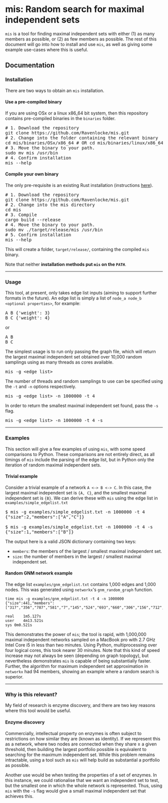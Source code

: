 # mis: Random search for maximal independent sets
`mis` is a tool for finding maximal independent sets with either (1) as many members as possible, 
or (2) as few members as possible. The rest of this document will go into how to install and use
`mis`, as well as giving some example use-cases where this is useful.

## Documentation

### Installation
There are two ways to obtain an `mis` installation. 

#### Use a pre-compiled binary
If you are using OSx or a linux x86_64 bit system, then this repository contains pre-compiled binaries 
in the `binaries` folder.

<pre>
# 1. Download the repository
git clone https://github.com/Ravenlocke/mis.git
# 2. Change into the folder containing the relevant binary
cd mis/binaries/OSx/x86_64 # OR cd mis/binaries/linux/x86_64
# 3. Move the binary to your path.
sudo mv mis /usr/bin
# 4. Confirm installation
mis --help
</pre>

#### Compile your own binary
The only pre-requisite is an existing Rust installation (instructions [here](https://www.rust-lang.org/tools/install)). 

<pre>
# 1. Download the repository
git clone https://github.com/Ravenlocke/mis.git
# 2. Change into the mis directory
cd mis
# 3. Compile
cargo build --release
# 4. Move the binary to your path.
sudo mv ./target/release/mis /usr/bin
# 5. Confirm installation
mis --help
</pre>

This will create a folder, `target/release/`, containing the compiled `mis` binary. 

Note that neither **installation methods put `mis` on the `PATH`**. 

---

### Usage
This tool, at present, only takes edge list inputs (aiming to support further formats in the future). 
An edge list is simply a list of `node_a node_b <optional properties>`, for example:

<pre>
A B {'weight': 3}
B C {'weight': 4}
</pre>
or 
<pre>
A B
B C
</pre>

The simplest usage is to run only passing the graph file, which will return the largest maximal independent 
set obtained over 10,000 random samplings using as many threads as cores available.

<pre>
mis -g &lt;edge_list&gt;
</pre>

The number of threads and random samplings to use can be specified using the `-t` and `-n` options respectively.

<pre>
mis -g &lt;edge_list&gt; -n 1000000 -t 4
</pre>

In order to return the smallest maximal independent set found, pass the `-s` flag.

<pre>
mis -g &lt;edge_list&gt; -n 1000000 -t 4 -s
</pre>

---

### Examples
This section will give a few examples of using `mis`, with some speed comparisons to Python. These comparisons are not entirely direct, as all timings of `mis` include the parsing of the edge list, but in Python only the iteration of random maximal independent sets.

#### Trivial example
Consider a trivial example of a network `A <-> B <-> C`. In this case, the largest maximal independent set is `{A, C}`, 
and the smallest maximal independent set is `{B}`. We can derive these with `mis` using the edge list in 
`examples/simple_edgelist.txt`

<pre>
$ mis -g examples/simple_edgelist.txt -n 1000000 -t 4
{"size":2,"members":["A","C"]}

$ mis -g examples/simple_edgelist.txt -n 1000000 -t 4 -s
{"size":1,"members":["B"]}
</pre>

The output here is a valid JSON dictionary containing two keys:
* `members`: the members of the largest / smallest maximal independent set.
* `size`: the number of members in the largest / smallest maximal independent set.


#### Random GNM network example
The edge list `examples/gnm_edgelist.txt` contains 1,000 edges and 1,000 nodes. This was generated using `networkx`'s `gnm_random_graph` function.

```
time mis -g examples/gnm_edgelist.txt -t 4 -n 1000000
{"size":441,"members":["317","356","787","581","7","145","524","693","660","306","156","712","160","752","500","766","163","663","388","243","353","554","293","338","803","587","633","411","814","294","280","954","108","595","805","26","862","990","871","883","927","509","755","547","270","363","602","278","87","359","611","906","838","282","797","174","694","345","404","573","579","369","413","236","17","971","901","702","970","170","657","714","879","892","21","457","676","867","972","424","43","988","349","229","671","105","786","30","291","788","314","512","118","487","768","368","374","75","810","39","492","203","281","308","610","352","648","531","585","677","619","651","572","90","637","746","834","836","942","780","76","303","638","329","877","614","272","193","344","471","268","709","719","288","201","789","12","290","49","815","52","540","179","536","659","860","264","74","812","273","171","194","382","884","6","489","926","42","730","111","418","184","566","407","16","949","891","734","109","852","853","904","333","920","711","77","227","700","258","187","367","443","122","606","987","757","931","89","517","292","313","1","609","507","644","684","873","202","856","821","136","824","277","250","8","181","733","737","759","480","469","192","62","486","905","0","393","592","798","148","708","846","791","897","98","882","580","126","608","692","688","5","357","440","123","247","206","37","316","620","984","154","777","176","100","431","470","510","778","131","14","924","137","263","939","332","647","164","446","35","15","24","322","415","155","583","146","497","428","240","978","948","55","739","337","365","991","518","523","28","150","334","625","704","506","732","474","253","754","675","666","128","260","416","261","432","870","839","20","539","626","973","375","809","138","244","745","325","817","251","197","955","784","82","600","213","31","773","863","279","300","36","832","371","259","597","630","996","420","888","993","615","29","319","120","741","664","191","97","707","384","961","96","311","899","845","820","189","310","866","340","462","401","230","175","312","161","717","165","220","508","654","494","269","47","207","297","681","837","771","182","466","451","459","71","634","373","674","408","233","69","868","912","999","88","909","636","221","796","829","121","869","139","448","204","478","224","186","706","532","683","855","113","844","25","235","521","886","975","928","178","849","925","550","364","848","691","434","559","231","149","793","964","567","890","520","45","232","116","696","162","498","449","392","27","919","438","133","641","385","177"]}

real	1m5.127s
user	4m13.521s
sys	0m0.521s
```

This demonstrates the power of `mis`; the tool is rapid, with 1,000,000 maximal independent networks sampled 
on a MacBook pro with 2.7 GHz Intel Core i5 in less than two minutes. Using Python, multiprocessing over four logical cores, this took nearer 30 minutes. Note that this kind of speed increase may not always be seen (depending on graph topology), but nevertheless demonstrates `mis` is capable of being substantially faster. Further, the algorithm for maximum independent set approximation in `networkx` had 94 members, showing an example where a random search is superior. 

---

### Why is this relevant?
My field of research is enzyme discovery, and there are two key reasons where this tool would be useful.

#### Enzyme discovery
Commercially, intellectual property on enzymes is often subject to restrictions on how similar they are (known as identity). If we represent this as a network, where two nodes are connected when they share ≥ a given threshold, then building the largest portfolio possible is equivalent to searching for the maximum independent set. While this problem remains intractable, using a tool such as `mis` will help build as substantial a portfolio as possible.

Another use would be when testing the properties of a set of enzymes. In this instance, we could rationalise that we want an independent set to test, but the smallest one in which the whole network is represented. Thus, using `mis` with the `-s` flag would give a small maximal independent set that achieves this.

